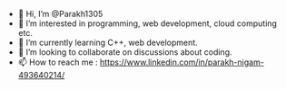 - 👋 Hi, I’m @Parakh1305
- 👀 I’m interested in programming, web development, cloud computing etc.
- 🌱 I’m currently learning C++, web development.
- 💞️ I’m looking to collaborate on discussions about coding.
- 📫 How to reach me : https://www.linkedin.com/in/parakh-nigam-493640214/

<!---
Parakh1305/Parakh1305 is a ✨ special ✨ repository because its `README.md` (this file) appears on your GitHub profile.
You can click the Preview link to take a look at your changes.
--->
